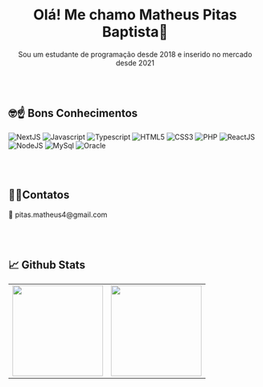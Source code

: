 
<div align="center">
  <h1>Olá! Me chamo Matheus Pitas Baptista🤝 </h1>
  <p>Sou um estudante de programação desde 2018 e inserido no mercado desde 2021</p>
</div>


<br><br>
## **🤓☝ Bons Conhecimentos**
<p>
  <img src="https://img.shields.io/badge/NextJS-F2F2F2?style=for-the-badge&logo=next.js&logoColor=black" alt="NextJS">
  <img src="https://img.shields.io/badge/Javascript-EAC80B?style=for-the-badge&logo=javascript&logoColor=black" alt="Javascript">
  <img src="https://img.shields.io/badge/Typescript-0F58DB?style=for-the-badge&logo=typescript&logoColor=black" alt="Typescript">
  <img src="https://img.shields.io/badge/HTML5-E34F26?style=for-the-badge&logo=html5&logoColor=white" alt="HTML5"> 
  <img src="https://img.shields.io/badge/CSS3-1572B6?style=for-the-badge&logo=css3&logoColor=white" alt="CSS3">
  <img src="https://img.shields.io/badge/PHP-758BFD?style=for-the-badge&logo=php&logoColor=white" alt="PHP"> 
  <img src="https://img.shields.io/badge/React-20232A?style=for-the-badge&logo=react&logoColor=61DAFB" alt="ReactJS">
  <img src="https://img.shields.io/badge/Node.js-43853D?style=for-the-badge&logo=node.js&logoColor=white" alt="NodeJS"> 
  <img src="https://img.shields.io/badge/MySql-2246FC?style=for-the-badge&logo=mysql&logoColor=white" alt="MySql">
  <img src="https://img.shields.io/badge/Oracle-FF3333?style=for-the-badge&logo=oracle&logoColor=white" alt="Oracle"> 
</p>

<br><br>
## **🤙📱Contatos**
<p>📨 pitas.matheus4@gmail.com</p>

<br><br>
## **📈 Github Stats**
<center>
  <table>
      <tr>
        <td>
          <img height="180em" align="center" src="https://github-readme-stats.vercel.app/api/top-langs/?username=matpitas&hide=html&layout=compact&theme=radical" />
        </td>
        <td>
          <img height="180em" align="center" src="https://github-readme-stats.vercel.app/api?username=matpitas&theme=radical&show_icons=true"/>
        </td>
     </tr>
  </table>
</center>

<br><br>

